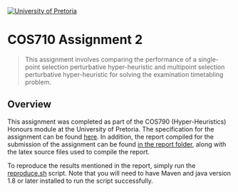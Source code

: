 [![University of Pretoria](https://www.up.ac.za/themes/up2.0/images/horizontal-logo.png)]()

# COS710 Assignment 2

> This assignment involves comparing the performance of a single-point selection perturbative hyper-heuristic and 
> multipoint selection perturbative hyper-heuristic for solving the examination timetabling problem.

## Overview

This assignment was completed as part of the COS790 (Hyper-Heuristics) Honours module at the University of Pretoria.
The specification for the assignment can be found [here](specification.pdf). In addition, the report compiled for the submission
of the assignment can be found [in the report folder](report/report.pdf), along with the latex source files used to compile the report.

To reproduce the results mentioned in the report, simply run the [reproduce.sh](reproduce.sh) script. 
Note that you will need to have Maven and java version 1.8 or later installed to run the script successfully.